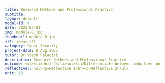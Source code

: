 ```yaml
---
title: Research Methods and Professional Practice
subtitle: 
layout: default
modal-id: 8
date: 2022-03-01
img: module-8.jpg
thumbnail: module-8.jpg
alt: image-alt
category: Cyber Security
project-date: 8 Aug 2023
tutor: Dr Steph Paladini
description: Research Methods and Professional Practice
outcome: <ul><li>Unit 1</li><ul><li>Differentiate between inductive and deductive reasoning by a comparative Diagram that shows how inductive reasoning starts from specifics and goes to general ideas, while deductive reasoning starts from general ideas and reaches specific conclusions.<br><li>Understand why ethics are important and how they relate to your area of research and your professional practice, such as the Ethical Code of Conduct, Case Study Analysis, and Stakeholder Impact Assessment.</li></ul></ul><ul><li>Unit 2</li><ul><li>Guide in selecting suitable research topics, using rational and creative methods to develop ideas, transforming ideas into well-crafted questions and proposals, and conducting effective literature reviews.</li></ul></ul></ul><ul><li>Unit 3</li><ul><li>The tools and techniques used to gather quantitative research data are:<br><li>Experiments (including Observations).<br><li>Case studies.<br><li>Surveys/polls.<br><li>Mixed Methods Research integrates qualitative and quantitative research to provide a holistic approach to a research project.<br><li>Conducting research based on any research method involves two methods for data collection:<br><ul><li>Primary research, where information is gathered directly from the subject using.<br><li>Secondary research, where data is gathered from previously published primary research, like published case studies and articles, magazines, newspapers, books, etc.</li></ul></ul></ul><ul><li>Unit 4<ul><li>Learn about data collection methods mainly used in qualitative research but sometimes applied in quantitative research.<br><li>Case studies involve in-depth research on individuals or groups, but they can't determine cause and effect and may lead to weak generalizations.<br><li>Focus groups gather insights from a small, homogeneous group to answer "why," "what," and "how" questions.<br><li>Quantitative observation collects numerical data for analysis through experiments or surveys.<br><li>Qualitative observation monitors characteristics in a natural setting, with various roles for the researcher.<br><li>Sometimes, you may need to use multiple methods for your research.</li></ul></ul><ul><li>Unit 5</li><ul><li>Learning outcome 5</li></ul></ul><ul><li>Unit 6</li><ul><li>Learning outcome 6</li></ul></ul><ul><li>Unit 7</li><ul><li>Learning outcome 7</li></ul></ul><ul><li>Unit 8</li><ul><li>Learning outcome 8</li></ul></ul><ul><li>Unit 9</li><ul><li>Learning outcome 9</li></ul></ul><ul><li>Unit 8</li><ul><li>Learning outcome 8</li></ul></ul><ul><li>Unit 11</li><ul><li>Learning outcome 11</li></ul></ul><ul><li>Unit 12</li><ul><li>Learning outcome 12</li></ul></ul><br><ul><li><b>Collaborative Learning Discussion</li></b><ul><li><a href=/e-portfolio/Module_8_Collaborative_Learning_Discussion_1_Initial_Post.pdf target=_blank>Collaborative Learning Discussion 1 - Initial Post</a></li><li><a href=/e-portfolio/Module_8_Collaborative_Learning_Discussion_1_Peer_Response_1.pdf target=_blank>Collaborative Learning Discussion 1 - Peer Response 1</a></li><li><a href=/e-portfolio/Module_8_Collaborative_Learning_Discussion_1_Tutor_Response.pdf target=_blank>Collaborative Learning Discussion 1 - Tutor Response</a></li><li><a href=/e-portfolio/Module_8_Collaborative_Learning_Discussion_1_Summary_Post.pdf target=_blank>Collaborative Learning Discussion 1 - Summary Post</a></li></ul></ul>
reflectives: <ul><p>Reflective 1<br><p>Reflective 2</ul>
unit: 12
---
```

